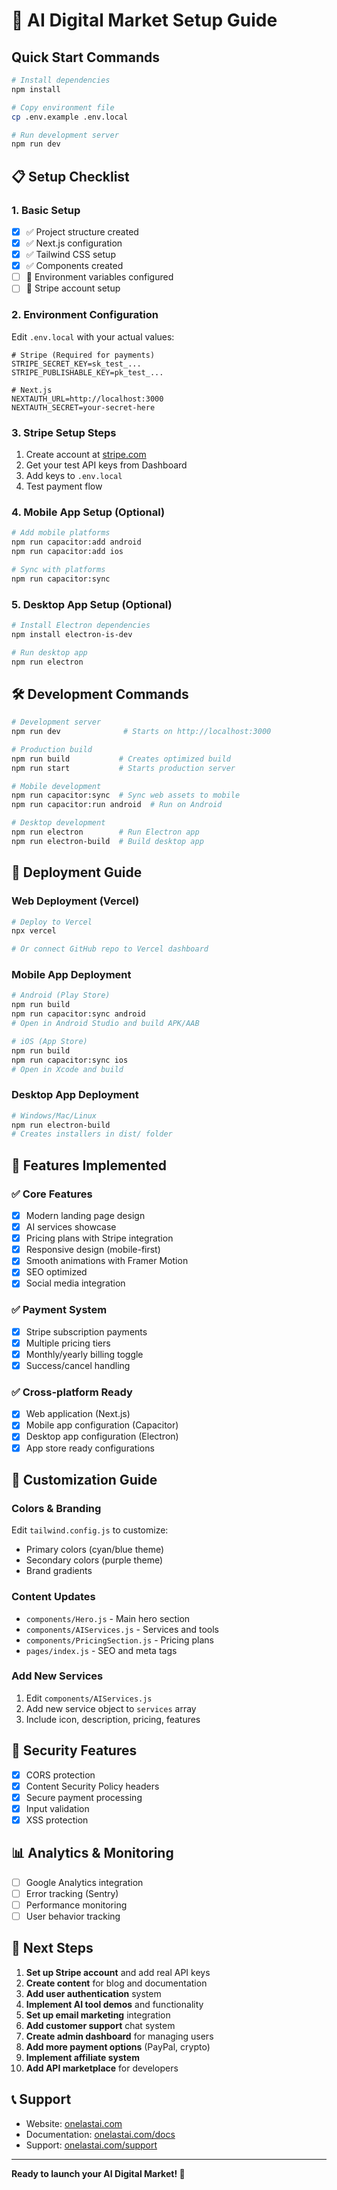 # 🚀 AI Digital Market Setup Guide

## Quick Start Commands

```bash
# Install dependencies
npm install

# Copy environment file
cp .env.example .env.local

# Run development server
npm run dev
```

## 📋 Setup Checklist

### 1. Basic Setup
- [x] ✅ Project structure created
- [x] ✅ Next.js configuration
- [x] ✅ Tailwind CSS setup
- [x] ✅ Components created
- [ ] 🔧 Environment variables configured
- [ ] 🔧 Stripe account setup

### 2. Environment Configuration
Edit `.env.local` with your actual values:

```env
# Stripe (Required for payments)
STRIPE_SECRET_KEY=sk_test_...
STRIPE_PUBLISHABLE_KEY=pk_test_...

# Next.js
NEXTAUTH_URL=http://localhost:3000
NEXTAUTH_SECRET=your-secret-here
```

### 3. Stripe Setup Steps
1. Create account at [stripe.com](https://stripe.com)
2. Get your test API keys from Dashboard
3. Add keys to `.env.local`
4. Test payment flow

### 4. Mobile App Setup (Optional)
```bash
# Add mobile platforms
npm run capacitor:add android
npm run capacitor:add ios

# Sync with platforms
npm run capacitor:sync
```

### 5. Desktop App Setup (Optional)
```bash
# Install Electron dependencies
npm install electron-is-dev

# Run desktop app
npm run electron
```

## 🛠️ Development Commands

```bash
# Development server
npm run dev              # Starts on http://localhost:3000

# Production build
npm run build           # Creates optimized build
npm run start           # Starts production server

# Mobile development
npm run capacitor:sync  # Sync web assets to mobile
npm run capacitor:run android  # Run on Android

# Desktop development
npm run electron        # Run Electron app
npm run electron-build  # Build desktop app
```

## 📱 Deployment Guide

### Web Deployment (Vercel)
```bash
# Deploy to Vercel
npx vercel

# Or connect GitHub repo to Vercel dashboard
```

### Mobile App Deployment
```bash
# Android (Play Store)
npm run build
npm run capacitor:sync android
# Open in Android Studio and build APK/AAB

# iOS (App Store)
npm run build
npm run capacitor:sync ios
# Open in Xcode and build
```

### Desktop App Deployment
```bash
# Windows/Mac/Linux
npm run electron-build
# Creates installers in dist/ folder
```

## 🎯 Features Implemented

### ✅ Core Features
- [x] Modern landing page design
- [x] AI services showcase
- [x] Pricing plans with Stripe integration
- [x] Responsive design (mobile-first)
- [x] Smooth animations with Framer Motion
- [x] SEO optimized
- [x] Social media integration

### ✅ Payment System
- [x] Stripe subscription payments
- [x] Multiple pricing tiers
- [x] Monthly/yearly billing toggle
- [x] Success/cancel handling

### ✅ Cross-platform Ready
- [x] Web application (Next.js)
- [x] Mobile app configuration (Capacitor)
- [x] Desktop app configuration (Electron)
- [x] App store ready configurations

## 🎨 Customization Guide

### Colors & Branding
Edit `tailwind.config.js` to customize:
- Primary colors (cyan/blue theme)
- Secondary colors (purple theme)
- Brand gradients

### Content Updates
- `components/Hero.js` - Main hero section
- `components/AIServices.js` - Services and tools
- `components/PricingSection.js` - Pricing plans
- `pages/index.js` - SEO and meta tags

### Add New Services
1. Edit `components/AIServices.js`
2. Add new service object to `services` array
3. Include icon, description, pricing, features

## 🔐 Security Features
- [x] CORS protection
- [x] Content Security Policy headers
- [x] Secure payment processing
- [x] Input validation
- [x] XSS protection

## 📊 Analytics & Monitoring
- [ ] Google Analytics integration
- [ ] Error tracking (Sentry)
- [ ] Performance monitoring
- [ ] User behavior tracking

## 🌟 Next Steps
1. **Set up Stripe account** and add real API keys
2. **Create content** for blog and documentation
3. **Add user authentication** system
4. **Implement AI tool demos** and functionality
5. **Set up email marketing** integration
6. **Add customer support** chat system
7. **Create admin dashboard** for managing users
8. **Add more payment options** (PayPal, crypto)
9. **Implement affiliate system**
10. **Add API marketplace** for developers

## 📞 Support
- Website: [onelastai.com](https://onelastai.com)
- Documentation: [onelastai.com/docs](https://onelastai.com/docs)
- Support: [onelastai.com/support](https://onelastai.com/support)

---
**Ready to launch your AI Digital Market! 🚀**
